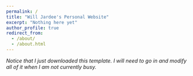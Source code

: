 ```yaml
---
permalink: /
title: "Will Jardee's Personal Website"
excerpt: "Nothing here yet"
author_profile: true
redirect_from: 
  - /about/
  - /about.html
---
```


*Notice that I just downloaded this template. I will need to go in and modify all of it when I am not currently busy.*

